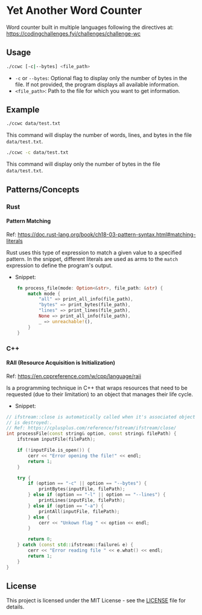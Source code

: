 # Yet Another Word Counter

Word counter built in multiple languages following the directives at: https://codingchallenges.fyi/challenges/challenge-wc

## Usage

```sh
./ccwc [-c|--bytes] <file_path>
```

- `-c` or `--bytes`: Optional flag to display only the number of bytes in the file. If not provided, the program displays all available information.
- `<file_path>`: Path to the file for which you want to get information.

## Example

```sh
./ccwc data/test.txt
```

This command will display the number of words, lines, and bytes in the file `data/test.txt`.

```sh
./ccwc -c data/test.txt
```

This command will display only the number of bytes in the file `data/test.txt`.

## Patterns/Concepts

### Rust

#### Pattern Matching

Ref: https://doc.rust-lang.org/book/ch18-03-pattern-syntax.html#matching-literals

Rust uses this type of expression to match a given value to a specified pattern. In the snippet, different literals are used as arms to the `match` expression to define the program's output. 

- Snippet:

```rust
    fn process_file(mode: Option<&str>, file_path: &str) {
        match mode {
            "all" => print_all_info(file_path),
            "bytes" => print_bytes(file_path),
            "lines" => print_lines(file_path),
            None => print_all_info(file_path),
            _ => unreachable!(),
        }
    }
```

### C++

#### RAII (Resource Acquisition is Initialization)

Ref: https://en.cppreference.com/w/cpp/language/raii

Is a programming technique in C++ that wraps resources that need to be requested (due to their limitation) to an object that manages their life cycle.

- Snippet:

```cpp
// ifstream::close is automatically called when it's associated object
// is destroyed:. 
// Ref: https://cplusplus.com/reference/fstream/ifstream/close/
int processFile(const string& option, const string& filePath) {
    ifstream inputFile(filePath);

    if (!inputFile.is_open()) {
        cerr << "Error opening the file!" << endl;
        return 1;
    }

    try {
        if (option == "-c" || option == "--bytes") {
            printBytes(inputFile, filePath);
        } else if (option == "-l" || option == "--lines") {
            printLines(inputFile, filePath);
        } else if (option == "-a") {
            printAll(inputFile, filePath);
        } else {
            cerr << "Unkown flag " << option << endl;
        }

        return 0;
    } catch (const std::ifstream::failure& e) {
        cerr << "Error reading file " << e.what() << endl;
        return 1;
    }
}
```

## License

This project is licensed under the MIT License - see the [LICENSE](LICENSE) file for details.
